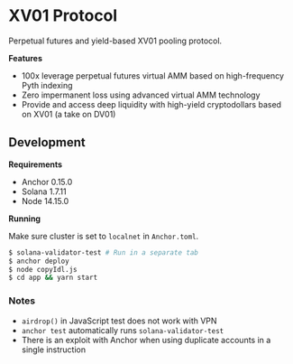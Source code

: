 # XV01 Protocol

Perpetual futures and yield-based XV01 pooling protocol.

**Features**

- 100x leverage perpetual futures virtual AMM based on high-frequency Pyth indexing
- Zero impermanent loss using advanced virtual AMM technology
- Provide and access deep liquidity with high-yield cryptodollars based on XV01 (a take on DV01)

## Development

**Requirements**

- Anchor 0.15.0
- Solana 1.7.11
- Node 14.15.0

**Running**

Make sure cluster is set to `localnet` in `Anchor.toml`.

```bash
$ solana-validator-test # Run in a separate tab
$ anchor deploy
$ node copyIdl.js
$ cd app && yarn start
```

### Notes

* `airdrop()` in JavaScript test does not work with VPN
* `anchor test` automatically runs `solana-validator-test`
* There is an exploit with Anchor when using duplicate accounts in a single instruction
